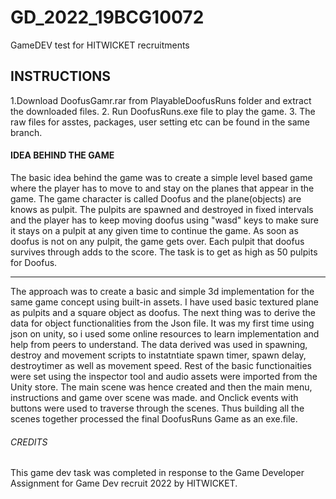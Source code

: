 # GD_2022_19BCG10072
GameDEV test for HITWICKET recruitments
## INSTRUCTIONS
1.Download DoofusGamr.rar from PlayableDoofusRuns folder and extract the downloaded files.
2. Run DoofusRuns.exe file to play the game.
3. The raw files for asstes, packages, user setting etc can be found in the same branch.
#### IDEA BEHIND THE GAME
The basic idea behind the game was to create a simple level based game where the player has to move to and stay on the planes that appear in the game.
The game character is called Doofus and the plane(objects) are knows as pulpit. The pulpits are spawned and destroyed in fixed intervals and the player has to keep moving doofus using "wasd" keys to make sure it stays on a pulpit at any given time to continue the game.
As soon as doofus is not on any pulpit, the game gets over. Each pulpit that doofus survives through adds to the score.
The task is to get as high as 50 pulpits for Doofus.
******************************************************
The approach was to create a basic and simple 3d implementation for the same game concept using built-in assets. I have used basic textured plane as pulpits and a square object as doofus.
The next thing was to derive the data for object functionalities from the Json file. It was my first time using json on unity, so i used some online resources to learn implementation and help from peers to understand.
The data derived was used in spawning, destroy and movement scripts to instatntiate spawn timer, spawn delay, destroytimer as well as movement speed. Rest of the basic functionaities were set using the inspector tool and audio assets were imported from the Unity store.
The main scene was hence created and then the main menu, instructions and game over scene was made. and Onclick events with buttons were used to traverse through the scenes.
Thus building all the scenes together processed the final DoofusRuns Game as an exe.file.
###### CREDITS
This game dev task was completed in response to the Game Developer Assignment for Game Dev recruit 2022 by HITWICKET.


